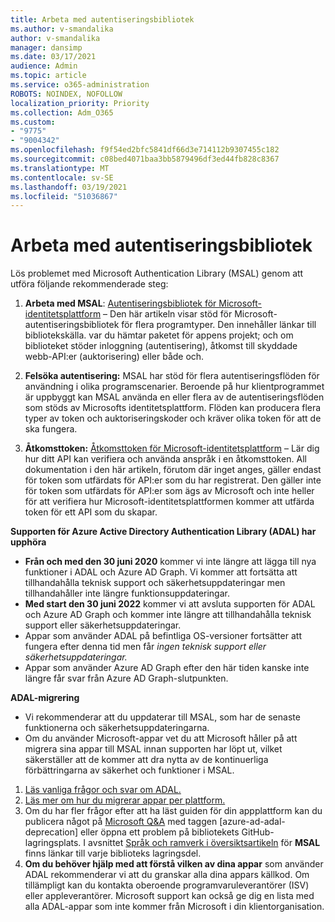 ```yaml
---
title: Arbeta med autentiseringsbibliotek
ms.author: v-smandalika
author: v-smandalika
manager: dansimp
ms.date: 03/17/2021
audience: Admin
ms.topic: article
ms.service: o365-administration
ROBOTS: NOINDEX, NOFOLLOW
localization_priority: Priority
ms.collection: Adm_O365
ms.custom:
- "9775"
- "9004342"
ms.openlocfilehash: f9f54ed2bfc5841df66d3e714112b9307455c182
ms.sourcegitcommit: c08bed4071baa3bb5879496df3ed44fb828c8367
ms.translationtype: MT
ms.contentlocale: sv-SE
ms.lasthandoff: 03/19/2021
ms.locfileid: "51036867"
---
```

# <a name="working-with-authentication-libraries"></a>Arbeta med autentiseringsbibliotek

Lös problemet med Microsoft Authentication Library (MSAL) genom att utföra följande rekommenderade steg:

1. **Arbeta med MSAL**: [Autentiseringsbibliotek för Microsoft-identitetsplattform](https://docs.microsoft.com/azure/active-directory/develop/reference-v2-libraries) – Den här artikeln visar stöd för Microsoft-autentiseringsbibliotek för flera programtyper. Den innehåller länkar till bibliotekskälla. var du hämtar paketet för appens projekt; och om biblioteket stöder inloggning (autentisering), åtkomst till skyddade webb-API:er (auktorisering) eller både och.

2. **Felsöka autentisering:** MSAL har stöd för flera autentiseringsflöden för användning i olika programscenarier. Beroende på hur klientprogrammet är uppbyggt kan MSAL använda en eller flera av de autentiseringsflöden som stöds av Microsofts identitetsplattform. Flöden kan producera flera typer av token och auktoriseringskoder och kräver olika token för att de ska fungera.

3. **Åtkomsttoken:** [Åtkomsttoken för Microsoft-identitetsplattform](https://docs.microsoft.com/azure/active-directory/develop/access-tokens) – Lär dig hur ditt API kan verifiera och använda anspråk i en åtkomsttoken. All dokumentation i den här artikeln, förutom där inget anges, gäller endast för token som utfärdats för API:er som du har registrerat. Den gäller inte för token som utfärdats för API:er som ägs av Microsoft och inte heller för att verifiera hur Microsoft-identitetsplattformen kommer att utfärda token för ett API som du skapar.

**Supporten för Azure Active Directory Authentication Library (ADAL) har upphöra**

- **Från och med den 30 juni 2020** kommer vi inte längre att lägga till nya funktioner i ADAL och Azure AD Graph. Vi kommer att fortsätta att tillhandahålla teknisk support och säkerhetsuppdateringar men tillhandahåller inte längre funktionsuppdateringar.
- **Med start den 30 juni 2022** kommer vi att avsluta supporten för ADAL och Azure AD Graph och kommer inte längre att tillhandahålla teknisk support eller säkerhetsuppdateringar.
- Appar som använder ADAL på befintliga OS-versioner fortsätter att fungera efter denna tid men får *ingen teknisk support eller säkerhetsuppdateringar.*
- Appar som använder Azure AD Graph efter den här tiden kanske inte längre får svar från Azure AD Graph-slutpunkten.

**ADAL-migrering**

- Vi rekommenderar att du uppdaterar till MSAL, som har de senaste funktionerna och säkerhetsuppdateringarna.
- Om du använder Microsoft-appar vet du att Microsoft håller på att migrera sina appar till MSAL innan supporten har löpt ut, vilket säkerställer att de kommer att dra nytta av de kontinuerliga förbättringarna av säkerhet och funktioner i MSAL.

1. [Läs vanliga frågor och svar om ADAL.](https://docs.microsoft.com/azure/active-directory/develop/msal-migration#frequently-asked-questions-faq)
2. [Läs mer om hur du migrerar appar per plattform.](https://docs.microsoft.com/azure/active-directory/develop/msal-migration#migration-guidance)
3. Om du har fler frågor efter att ha läst guiden för din appplattform kan du publicera något på [Microsoft Q&A](https://docs.microsoft.com/answers/topics/azure-ad-adal-deprecation.html) med taggen [azure-ad-adal-deprecation] eller öppna ett problem på bibliotekets GitHub-lagringsplats. I avsnittet [Språk och ramverk i översiktsartikeln](https://docs.microsoft.com/azure/active-directory/develop/msal-overview#languages-and-frameworks) för **MSAL** finns länkar till varje biblioteks lagringsdel.
4. **Om du behöver hjälp med att förstå vilken av dina appar** som använder ADAL rekommenderar vi att du granskar alla dina appars källkod. Om tillämpligt kan du kontakta oberoende programvaruleverantörer (ISV) eller appleverantörer. Microsoft support kan också ge dig en lista med alla ADAL-appar som inte kommer från Microsoft i din klientorganisation.







